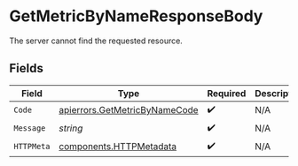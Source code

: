 # GetMetricByNameResponseBody

The server cannot find the requested resource.


## Fields

| Field                                                                          | Type                                                                           | Required                                                                       | Description                                                                    |
| ------------------------------------------------------------------------------ | ------------------------------------------------------------------------------ | ------------------------------------------------------------------------------ | ------------------------------------------------------------------------------ |
| `Code`                                                                         | [apierrors.GetMetricByNameCode](../../models/apierrors/getmetricbynamecode.md) | :heavy_check_mark:                                                             | N/A                                                                            |
| `Message`                                                                      | *string*                                                                       | :heavy_check_mark:                                                             | N/A                                                                            |
| `HTTPMeta`                                                                     | [components.HTTPMetadata](../../models/components/httpmetadata.md)             | :heavy_check_mark:                                                             | N/A                                                                            |